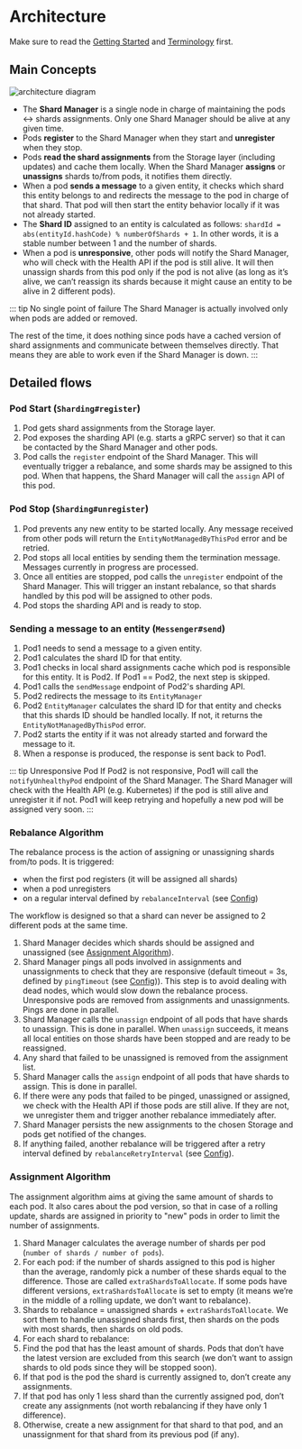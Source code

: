 # Architecture

Make sure to read the [Getting Started](README.md#getting-started) and [Terminology](README.md#terminology) first.

## Main Concepts

![architecture diagram](/shardcake/arch2.png)

- The **Shard Manager** is a single node in charge of maintaining the pods <-> shards assignments.
  Only one Shard Manager should be alive at any given time.
- Pods **register** to the Shard Manager when they start and **unregister** when they stop.
- Pods **read the shard assignments** from the Storage layer (including updates) and cache them locally.
When the Shard Manager **assigns** or **unassigns** shards to/from pods, it notifies them directly.
- When a pod **sends a message** to a given entity, 
it checks which shard this entity belongs to and redirects the message to the pod in charge of that shard.
That pod will then start the entity behavior locally if it was not already started.
- The **Shard ID** assigned to an entity is calculated as follows:
`shardId = abs(entityId.hashCode) % numberOfShards + 1`. In other words, it is a stable number between 1 and the number of shards.
- When a pod is **unresponsive**, other pods will notify the Shard Manager, who will check with the Health API if the pod is still alive.
It will then unassign shards from this pod only if the pod is not alive
(as long as it’s alive, we can’t reassign its shards because it might cause an entity to be alive in 2 different pods).

::: tip No single point of failure
The Shard Manager is actually involved only when pods are added or removed.

The rest of the time, it does nothing since pods have a cached version of shard assignments and communicate between themselves directly.
That means they are able to work even if the Shard Manager is down.
:::

## Detailed flows

### Pod Start (`Sharding#register`)

1. Pod gets shard assignments from the Storage layer.
2. Pod exposes the sharding API (e.g. starts a gRPC server) so that it can be contacted by the Shard Manager and other pods.
3. Pod calls the `register` endpoint of the Shard Manager. This will eventually trigger a rebalance, and some shards may be assigned to this pod.
When that happens, the Shard Manager will call the `assign` API of this pod.

### Pod Stop (`Sharding#unregister`)

1. Pod prevents any new entity to be started locally. Any message received from other pods will return the `EntityNotManagedByThisPod` error and be retried.
2. Pod stops all local entities by sending them the termination message. Messages currently in progress are processed.
3. Once all entities are stopped, pod calls the `unregister` endpoint of the Shard Manager. This will trigger an instant rebalance, so that shards handled by this pod will be assigned to other pods.
4. Pod stops the sharding API and is ready to stop.

### Sending a message to an entity (`Messenger#send`)

1. Pod1 needs to send a message to a given entity.
2. Pod1 calculates the shard ID for that entity.
3. Pod1 checks in local shard assignments cache which pod is responsible for this entity. It is Pod2. If Pod1 == Pod2, the next step is skipped.
4. Pod1 calls the `sendMessage` endpoint of Pod2's sharding API.
5. Pod2 redirects the message to its `EntityManager`
6. Pod2 `EntityManager` calculates the shard ID for that entity and checks that this shards ID should be handled locally. If not, it returns the `EntityNotManagedByThisPod` error.
7. Pod2 starts the entity if it was not already started and forward the message to it.
8. When a response is produced, the response is sent back to Pod1.

::: tip Unresponsive Pod
If Pod2 is not responsive, Pod1 will call the `notifyUnhealthyPod` endpoint of the Shard Manager.
The Shard Manager will check with the Health API (e.g. Kubernetes) if the pod is still alive and unregister it if not.
Pod1 will keep retrying and hopefully a new pod will be assigned very soon.
:::

### Rebalance Algorithm

The rebalance process is the action of assigning or unassigning shards from/to pods.
It is triggered:
- when the first pod registers (it will be assigned all shards)
- when a pod unregisters
- on a regular interval defined by `rebalanceInterval` (see [Config](config.md#shard-manager-configuration))

The workflow is designed so that a shard can never be assigned to 2 different pods at the same time.

1. Shard Manager decides which shards should be assigned and unassigned (see [Assignment Algorithm](#assignment-algorithm)).
2. Shard Manager pings all pods involved in assignments and unassignments to check that they are responsive (default timeout = 3s, defined by `pingTimeout` (see [Config](config.md#shard-manager-configuration))). 
This step is to avoid dealing with dead nodes, which would slow down the rebalance process.
Unresponsive pods are removed from assignments and unassignments.
Pings are done in parallel.
3. Shard Manager calls the `unassign` endpoint of all pods that have shards to unassign.
This is done in parallel.
When `unassign` succeeds, it means all local entities on those shards have been stopped and are ready to be reassigned.
4. Any shard that failed to be unassigned is removed from the assignment list.
5. Shard Manager calls the `assign` endpoint of all pods that have shards to assign.
This is done in parallel.
6. If there were any pods that failed to be pinged, unassigned or assigned, we check with the Health API if those pods are still alive.
If they are not, we unregister them and trigger another rebalance immediately after.
7. Shard Manager persists the new assignments to the chosen Storage and pods get notified of the changes.
8. If anything failed, another rebalance will be triggered after a retry interval defined by `rebalanceRetryInterval` (see [Config](config.md#shard-manager-configuration)).

### Assignment Algorithm

The assignment algorithm aims at giving the same amount of shards to each pod.
It also cares about the pod version, so that in case of a rolling update, shards are assigned in priority to "new" pods in order to limit the number of assignments.

1. Shard Manager calculates the average number of shards per pod (`number of shards / number of pods`).
2. For each pod: if the number of shards assigned to this pod is higher than the average, randomly pick a number of these shards equal to the difference.
Those are called `extraShardsToAllocate`.
If some pods have different versions, `extraShardsToAllocate` is set to empty (it means we’re in the middle of a rolling update, we don’t want to rebalance).
3. Shards to rebalance =  unassigned shards + `extraShardsToAllocate`.
We sort them to handle unassigned shards first, then shards on the pods with most shards, then shards on old pods.
4. For each shard to rebalance:
  1. Find the pod that has the least amount of shards. Pods that don’t have the latest version are excluded from this search (we don’t want to assign shards to old pods since they will be stopped soon).
  2. If that pod is the pod the shard is currently assigned to, don’t create any assignments.
  3. If that pod has only 1 less shard than the currently assigned pod, don’t create any assignments (not worth rebalancing if they have only 1 difference).
  4. Otherwise, create a new assignment for that shard to that pod, and an unassignment for that shard from its previous pod (if any).